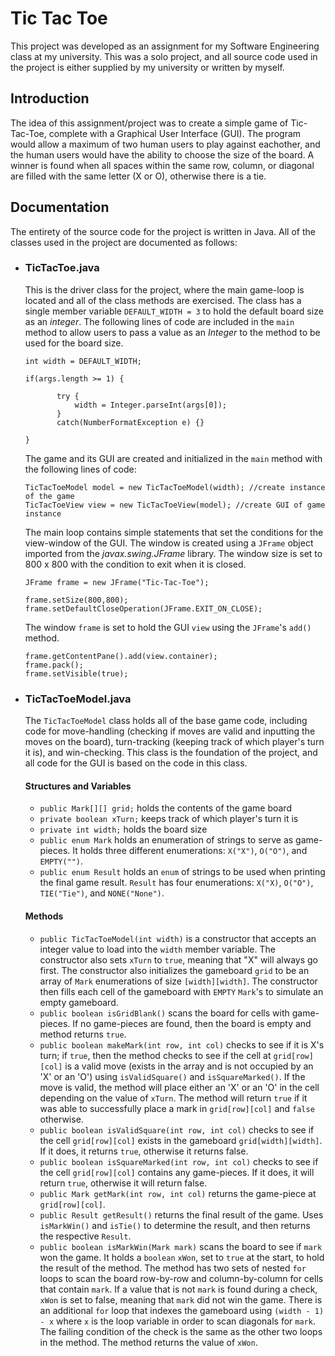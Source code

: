 # Tic Tac Toe

This project was developed as an assignment for my Software Engineering class at my university. This was a solo project, and all source code used in the project is either supplied by my university or written by myself.

## Introduction
The idea of this assignment/project was to create a simple game of Tic-Tac-Toe, complete with a Graphical User Interface (GUI). The program would allow a maximum of two human users to play against eachother, and the human users would have the ability to choose the size of the board. A winner is found when all spaces within the same row, column, or diagonal are filled with the same letter (X or O), otherwise there is a tie.

## Documentation
The entirety of the source code for the project is written in Java. All of the classes used in the project are documented as follows:
  * ### __TicTacToe.java__
   		
     This is the driver class for the project, where the main game-loop is located and all of the class methods are exercised. The class has a single member variable ```DEFAULT_WIDTH = 3``` to hold the default board size as an _integer_. The following lines of code are included in the ```main``` method to allow users to pass a value as an _Integer_ to the method to be used for the board size.
     ```
    int width = DEFAULT_WIDTH;
    
    if(args.length >= 1) {

            try {
                width = Integer.parseInt(args[0]);
            }
            catch(NumberFormatException e) {}

     }
      ```
    The game and its GUI are created and initialized in the ```main``` method with the following lines of code:
    ```
    TicTacToeModel model = new TicTacToeModel(width); //create instance of the game
    TicTacToeView view = new TicTacToeView(model); //create GUI of game instance
    ```
    The main loop contains simple statements that set the conditions for the view-window of the GUI. The window is created using a ```JFrame``` object imported from the _javax.swing.JFrame_ library. The window size is set to 800 x 800 with the condition to exit when it is closed.
    ```
    JFrame frame = new JFrame("Tic-Tac-Toe");

    frame.setSize(800,800);
    frame.setDefaultCloseOperation(JFrame.EXIT_ON_CLOSE);
    ```
     The window ```frame``` is set to hold the GUI ```view``` using the ```JFrame```'s ```add()``` method.
     ```
     frame.getContentPane().add(view.container);
     frame.pack();
     frame.setVisible(true);
     ```
  
  * ### TicTacToeModel.java
     The ```TicTacToeModel``` class holds all of the base game code, including code for move-handling (checking if moves are valid and inputting the moves on the board), turn-tracking (keeping track of which player's turn it is), and win-checking. This class is the foundation of the project, and all code for the GUI is based on the code in this class.
     #### Structures and Variables
     * ```public Mark[][] grid;``` holds the contents of the game board
     * ```private boolean xTurn;``` keeps track of which player's turn it is
     * ```private int width;``` holds the board size
     * ```public enum Mark``` holds an enumeration of strings to serve as game-pieces. It holds three different enumerations: ```X("X")```, ```O("O")```, and ```EMPTY("")```.
     * ```public enum Result``` holds an ```enum``` of strings to be used when printing the final game result. ```Result``` has four enumerations: ```X("X)```, ```O("O")```, ```TIE("Tie")```, and ```NONE("None")```.
     #### Methods
     * ```public TicTacToeModel(int width)``` is a constructor that accepts an integer value to load into the ```width``` member variable. The constructor also sets ```xTurn``` to ```true```, meaning that "X" will always go first. The constructor also initializes the gameboard ```grid``` to be an array of ```Mark``` enumerations of size ```[width][width]```. The constructor then fills each cell of the gameboard with ```EMPTY``` ```Mark```'s to simulate an empty gameboard.
     * ```public boolean isGridBlank()``` scans the board for cells with game-pieces. If no game-pieces are found, then the board is empty and method returns ```true```.
     * ```public boolean makeMark(int row, int col)``` checks to see if it is X's turn; if ```true```, then the method checks to see if the cell at ```grid[row][col]``` is a valid move (exists in the array and is not occupied by an 'X' or an 'O') using ```isValidSquare()``` and ```isSquareMarked()```. If the move is valid, the method will place either an 'X' or an 'O' in the cell depending on the value of ```xTurn```. The method will return ```true``` if it was able to successfully place a mark in ```grid[row][col]``` and ```false``` otherwise.
     * ```public boolean isValidSquare(int row, int col)``` checks to see if the cell ```grid[row][col]``` exists in the gameboard ```grid[width][width]```. If it does, it returns ```true```, otherwise it returns false.
     * ```public boolean isSquareMarked(int row, int col)``` checks to see if the cell ```grid[row][col]``` contains any game-pieces. If it does, it will return ```true```, otherwise it will return false.
     * ```public Mark getMark(int row, int col)``` returns the game-piece at ```grid[row][col]```.
     * ```public Result getResult()``` returns the final result of the game. Uses ```isMarkWin()``` and ```isTie()``` to determine the result, and then returns the respective ```Result```.
     * ```public boolean isMarkWin(Mark mark)``` scans the board to see if ```mark``` won the game. It holds a ```boolean``` ```xWon```, set to ```true``` at the start, to hold the result of the method. The method has two sets of nested ```for``` loops to scan the board row-by-row and column-by-column for cells that contain ```mark```. If a value that is not ```mark``` is found during a check, ```xWon``` is set to false, meaning that ```mark``` did not win the game. There is an additional ```for``` loop that indexes the gameboard using ```(width - 1) - x``` where `x` is the loop variable in order to scan diagonals for ```mark```. The failing condition of the check is the same as the other two loops in the method. The method returns the value of ```xWon```.
